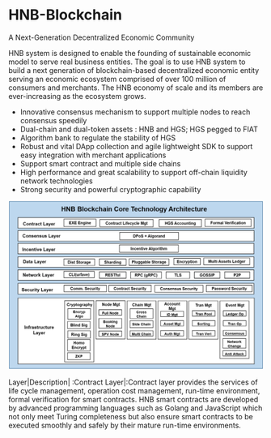 #  HNB-Blockchain
A Next-Generation Decentralized Economic Community

HNB system is designed to enable the founding of sustainable economic model to serve real business entities. The goal is to use HNB system to build a next generation of blockchain-based decentralized economic entity serving an economic ecosystem comprised of over 100 million of consumers and merchants. The HNB economy of scale and its members are ever-increasing as the ecosystem grows. 

+ Innovative consensus mechanism to support multiple nodes to reach consensus speedily
+ Dual-chain and dual-token assets : HNB and HGS; HGS pegged to FIAT
+ Algorithm bank to regulate the stability of HGS
+ Robust and vital DApp collection and agile lightweight SDK to support easy integration with merchant applications
+ Support smart contract and multiple side chains
+ High performance and great scalability to support off-chain liquidity network technologies
+ Strong security and powerful cryptographic capability

![HNB Blockchain Architecture](https://github.com/HNB-ECO/HNB-Blockchain/blob/master/HNB%20Blockchina%20Core%20Technology%20Architecture.png)


Layer|Description|
:Contract Layer|:Contract layer provides the services of life cycle management, operation cost management, run-time environment, formal verification for smart contracts. HNB smart contracts are developed by advanced programming languages such as Golang and JavaScript which not only meet Turing completeness but also ensure smart contracts to be executed smoothly and safely by their mature run-time environments.
